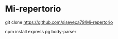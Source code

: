 # Mi-repertorio


git clone https://github.com/siseveca79/Mi-repertorio

npm install express pg body-parser


